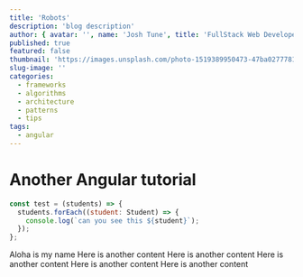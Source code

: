 ```yaml
---
title: 'Robots'
description: 'blog description'
author: { avatar: '', name: 'Josh Tune', title: 'FullStack Web Developer' }
published: true
featured: false
thumbnail: 'https://images.unsplash.com/photo-1519389950473-47ba0277781c?ixid=MXwxMjA3fDB8MHxzZWFyY2h8NHx8dGVjaG5vbG9neXxlbnwwfHwwfA%3D%3D&ixlib=rb-1.2.1&auto=format&fit=crop&w=900&q=60'
slug-image: ''
categories:
  - frameworks
  - algorithms
  - architecture
  - patterns
  - tips
tags:
  - angular
---
```


# Another Angular tutorial

```javascript
const test = (students) => {
  students.forEach((student: Student) => {
    console.log(`can you see this ${student}`);
  });
};
```

Aloha is my name
Here is another content
Here is another content
Here is another content
Here is another content
Here is another content
